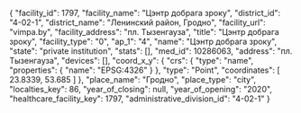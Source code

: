 {
    "facility_id": 1797,
    "facility_name": "Цэнтр добрага зроку",
    "district_id": "4-02-1",
    "district_name": "Ленинский район, Гродно",
    "facility_url": "vimpa.by",
    "facility_address": "пл. Тызенгауза",
    "title": "Цэнтр добрага зроку",
    "facility_type": "0",
    "ap_1": "4",
    "name": "Цэнтр добрага зроку",
    "state": "private institution",
    "stats": [],
    "med_id": 10286063,
    "address": "пл. Тызенгауза",
    "devices": [],
    "coord_x_y": {
        "crs": {
            "type": "name",
            "properties": {
                "name": "EPSG:4326"
            }
        },
        "type": "Point",
        "coordinates": [
            23.8339,
            53.685
        ]
    },
    "place_name": "Гродно",
    "place_type": "city",
    "localties_key": 86,
    "year_of_closing": null,
    "year_of_opening": "2020",
    "healthcare_facility_key": 1797,
    "administrative_division_id": "4-02-1"
}